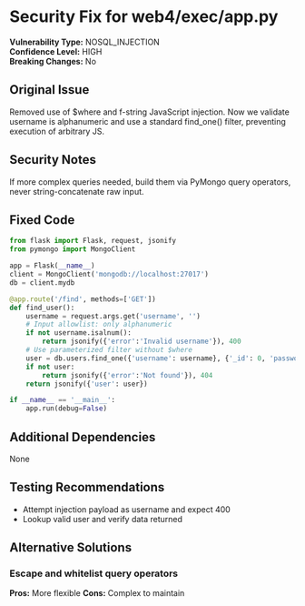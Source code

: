 # Security Fix for web4/exec/app.py

**Vulnerability Type:** NOSQL_INJECTION  
**Confidence Level:** HIGH  
**Breaking Changes:** No

## Original Issue
Removed use of $where and f-string JavaScript injection. Now we validate username is alphanumeric and use a standard find_one() filter, preventing execution of arbitrary JS.

## Security Notes
If more complex queries needed, build them via PyMongo query operators, never string-concatenate raw input.

## Fixed Code
```py
from flask import Flask, request, jsonify
from pymongo import MongoClient

app = Flask(__name__)
client = MongoClient('mongodb://localhost:27017')
db = client.mydb

@app.route('/find', methods=['GET'])
def find_user():
    username = request.args.get('username', '')
    # Input allowlist: only alphanumeric
    if not username.isalnum():
        return jsonify({'error':'Invalid username'}), 400
    # Use parameterized filter without $where
    user = db.users.find_one({'username': username}, {'_id': 0, 'password': 0})
    if not user:
        return jsonify({'error':'Not found'}), 404
    return jsonify({'user': user})

if __name__ == '__main__':
    app.run(debug=False)

```

## Additional Dependencies
None

## Testing Recommendations
- Attempt injection payload as username and expect 400
- Lookup valid user and verify data returned

## Alternative Solutions

### Escape and whitelist query operators
**Pros:** More flexible
**Cons:** Complex to maintain

